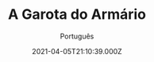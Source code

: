 ---
id: 'bb567288-c96c-40af-9ef2-6f919022ad2d'
type: 'movie' # Filme, Série, Anime
title: "A Garota do Armário"
synopsis: ["Uma jovem de quatorze anos de idade que tem que experimentar trabalhar por uma semana como parte de um projeto escolar. Por isso, sua mãe arranja um estágio para a menina na companhia de seguros onde trabalha como executiva júnior. Porém, enquanto re-organiza um armário de armazenamento a jovem descobre alguns segredos desagradáveis que a empresa mantém escondido e que podem envolver sua mãe.",
]
originalTitle: "Maman a tort"
date: '2021-04-05T21:10:39.000Z'
update: '2021-04-05T21:10:39.000Z'
releaseDate: '2016-11-09T03:00:00.000Z'
imdb:
  rating: '6.5' # 8.5
  id: '' # tt0470752
duration: '1h 50m'
trailer:
  urls: [
    'Of_A2LinnmE',
  ]
tags: ['1080p']
genre: ['Drama'] #
quality: 'WEB-DL 1080p' # BluRay, WEB-DL, HDTV, WEB-DL4K, WEB-DLe
format: 'Mkv' # MKV, MP4, TS
audio: 'Português, Francês' # Dublado, Legendado, Dual Audio, Dub & Leg
subtitle: 'Português' # Português, inglês,
size: '3.72 GB' # 4.8 GB
audioQuality: 10
videoQuality: 10
directors: []
#  - name: 'Lana Wachowski'
#    image: ''
#  - name: 'Lilly Wachowski'
#    image: ''
cast: []
#  - name: 'Keanu Reeves'
#    image: ''
#    characterName: 'Neo'
writers: []
#  - name: ''
#    image: ''
maturityRating:
  age: '' # L , 10, 12, 14, 16, 18
  topics: [''] # Violence, Illegal drugs, Inappropriate Language, Legal Drugs, Sexual Content, Extreme Violence
###########################################
download:
  
  - url: 'magnet:?xt=urn:btih:90e80839cdfc50d0cf8eac33ad4280aa8b2a6ef1&dn=A.Garota.Do.Armario.2017.1080p.WEB-DL.DD2.0.H.264-LAPUMiA&tr=udp%3a%2f%2ftracker.openbittorrent.com%3a80%2fannounce&tr=udp%3a%2f%2ftracker.opentrackr.org%3a1337%2fannounce&tr=udp%3a%2f%2ftracker.openbittorrent.com%3a80%2fannounce&tr=udp%3a%2f%2ftracker.opentrackr.org%3a1337%2fannounce&tr=udp%3a%2f%2ftracker.openbittorrent.com%3a80%2fannounce&tr=udp%3a%2f%2ftracker.opentrackr.org%3a1337%2fannounce&tr=udp%3a%2f%2ftracker.trackerfix.com%3a82%2fannounce&tr=udp%3a%2f%2ftracker.coppersurfer.tk%3a6969%2fannounce&tr=udp%3a%2f%2ftracker.leechers-paradise.org%3a6969%2fannounce&tr=udp%3a%2f%2feddie4.nl%3a6969%2fannounce&tr=udp%3a%2f%2fp4p.arenabg.com%3a1337%2fannounce&tr=udp%3a%2f%2fexplodie.org%3a6969%2fannounce&tr=udp%3a%2f%2fzer0day.ch%3a1337%2fannounce'
    resolution: '1080p' # 720p, 1080p, 4K,
    audio: 'Dual Áudio' # Dublado, Legendado, Dual Audio
    size: '' # 4.8 GB
    quality: '' # BluRay, WEB-DL
    format: '' # MKV
images:
  cover: '/assets/movies/a-garota-do-armario.jpg'
  background: '/assets/movies/'
---